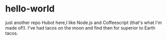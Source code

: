 # hello-world
just another repo
Hubot here,I like Node.js and Coffeescript (that's what I'm made of!).
I've had tacos on the moon and find then for superior to Earth tacos.
